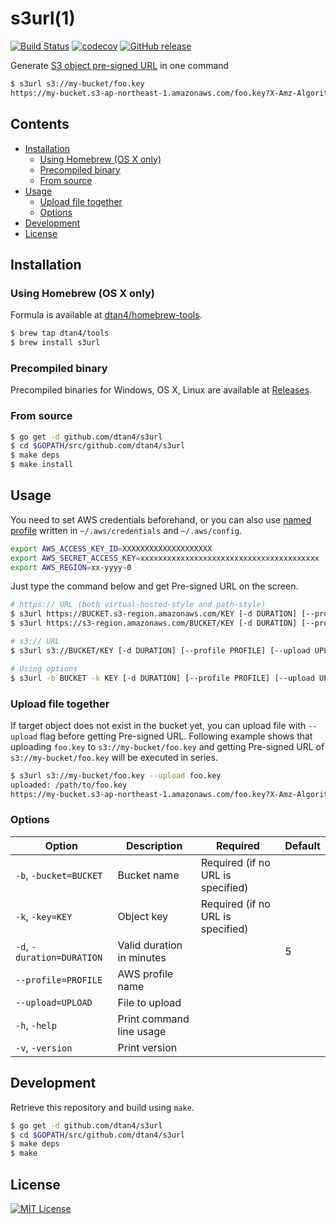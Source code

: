 # s3url(1)

[![Build Status](https://travis-ci.org/dtan4/s3url.svg?branch=master)](https://travis-ci.org/dtan4/s3url)
[![codecov](https://codecov.io/gh/dtan4/s3url/branch/master/graph/badge.svg)](https://codecov.io/gh/dtan4/s3url)
[![GitHub release](https://img.shields.io/github/release/dtan4/s3url.svg)](https://github.com/dtan4/s3url/releases)

Generate [S3 object pre-signed URL](http://docs.aws.amazon.com/AmazonS3/latest/dev/ShareObjectPreSignedURL.html) in one command

```bash
$ s3url s3://my-bucket/foo.key
https://my-bucket.s3-ap-northeast-1.amazonaws.com/foo.key?X-Amz-Algorithm=AWS4-HMAC-SHA256&X-Amz-Credential=AKIA***************************%2Fap-northeast-1%2Fs3%2Faws4_request&X-Amz-Date=20160923T010227Z&X-Amz-Expires=300&X-Amz-SignedHeaders=host&X-Amz-Signature=****************************************************************
```

## Contents

* [Installation](#installation)
  + [Using Homebrew (OS X only)](#using-homebrew-os-x-only)
  + [Precompiled binary](#precompiled-binary)
  + [From source](#from-source)
* [Usage](#usage)
  + [Upload file together](#upload-file-together)
  + [Options](#options)
* [Development](#development)
* [License](#license)

## Installation

### Using Homebrew (OS X only)

Formula is available at [dtan4/homebrew-tools](https://github.com/dtan4/homebrew-tools).

```bash
$ brew tap dtan4/tools
$ brew install s3url
```

### Precompiled binary

Precompiled binaries for Windows, OS X, Linux are available at [Releases](https://github.com/dtan4/s3url/releases).

### From source

```bash
$ go get -d github.com/dtan4/s3url
$ cd $GOPATH/src/github.com/dtan4/s3url
$ make deps
$ make install
```

## Usage

You need to set AWS credentials beforehand, or you can also use [named profile](http://docs.aws.amazon.com/cli/latest/userguide/cli-chap-getting-started.html#cli-multiple-profiles) written in `~/.aws/credentials` and `~/.aws/config`.

```bash
export AWS_ACCESS_KEY_ID=XXXXXXXXXXXXXXXXXXXX
export AWS_SECRET_ACCESS_KEY=xxxxxxxxxxxxxxxxxxxxxxxxxxxxxxxxxxxxxxxx
export AWS_REGION=xx-yyyy-0
```

Just type the command below and get Pre-signed URL on the screen.

```bash
# https:// URL (both virtual-hosted-style and path-style)
$ s3url https://BUCKET.s3-region.amazonaws.com/KEY [-d DURATION] [--profile PROFILE] [--upload UPLOAD]
$ s3url https://s3-region.amazonaws.com/BUCKET/KEY [-d DURATION] [--profile PROFILE] [--upload UPLOAD]

# s3:// URL
$ s3url s3://BUCKET/KEY [-d DURATION] [--profile PROFILE] [--upload UPLOAD]

# Using options
$ s3url -b BUCKET -k KEY [-d DURATION] [--profile PROFILE] [--upload UPLOAD]
```

### Upload file together

If target object does not exist in the bucket yet, you can upload file with `--upload` flag before getting Pre-signed URL. Following example shows that uploading `foo.key` to `s3://my-bucket/foo.key` and getting Pre-signed URL of `s3://my-bucket/foo.key` will be executed in series.

```bash
$ s3url s3://my-bucket/foo.key --upload foo.key
uploaded: /path/to/foo.key
https://my-bucket.s3-ap-northeast-1.amazonaws.com/foo.key?X-Amz-Algorithm=AWS4-HMAC-SHA256&X-Amz-Credential=AKIA***************************%2Fap-northeast-1%2Fs3%2Faws4_request&X-Amz-Date=20160923T010227Z&X-Amz-Expires=300&X-Amz-SignedHeaders=host&X-Amz-Signature=****************************************************************
```

### Options

|Option|Description|Required|Default|
|---------|-----------|-------|-------|
|`-b`, `-bucket=BUCKET`|Bucket name|Required (if no URL is specified)||
|`-k`, `-key=KEY`|Object key|Required (if no URL is specified)||
|`-d`, `-duration=DURATION`|Valid duration in minutes||5|
|`--profile=PROFILE`|AWS profile name|||
|`--upload=UPLOAD`|File to upload|||
|`-h`, `-help`|Print command line usage|||
|`-v`, `-version`|Print version|||

## Development

Retrieve this repository and build using `make`.

```bash
$ go get -d github.com/dtan4/s3url
$ cd $GOPATH/src/github.com/dtan4/s3url
$ make deps
$ make
```

## License

[![MIT License](http://img.shields.io/badge/license-MIT-blue.svg?style=flat)](LICENSE)
